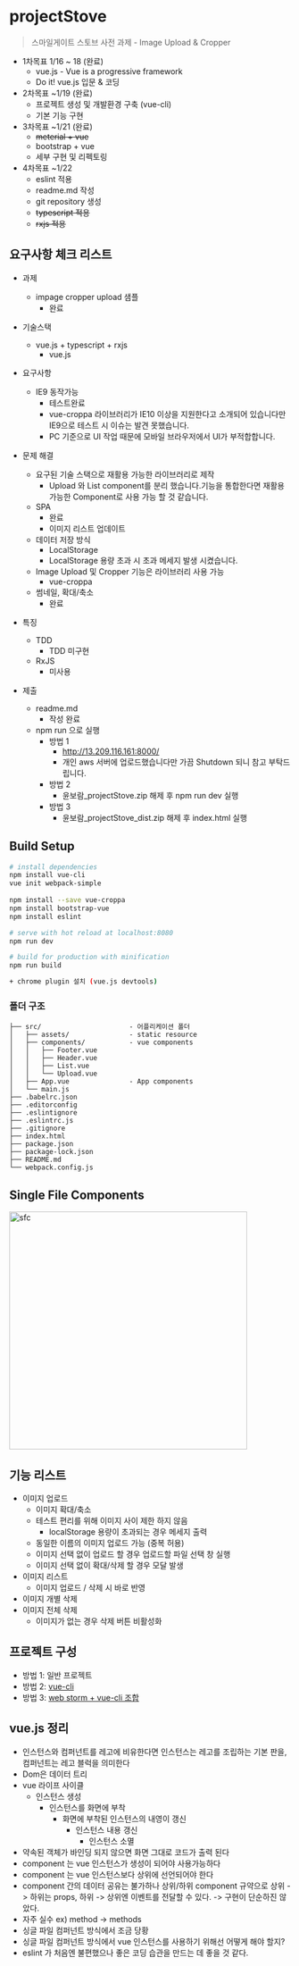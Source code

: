 # projectStove

> 스마일게이트 스토브 사전 과제  - Image Upload & Cropper

* 1차목표 1/16 ~ 18 (완료)
  * vue.js -  Vue is a progressive framework 
  * Do it! vue.js 입문 & 코딩 
* 2차목표 ~1/19 (완료)
  * 프로젝트 생성 및 개발환경 구축 (vue-cli)
  * 기본 기능 구현 
* 3차목표 ~1/21 (완료)
  * ~~meterial + vue~~
  * bootstrap + vue
  * 세부 구현 및 리펙토링
* 4차목표 ~1/22 
  * eslint 적용
  * readme.md 작성
  * git repository 생성
  * ~~typescript 적용~~
  * ~~rxjs 적용~~

## 요구사항 체크 리스트

* 과제 
  * impage cropper upload 샘플
    * 완료
    
* 기술스택
  * vue.js + typescript + rxjs
    * vue.js 
* 요구사항
  * IE9 동작가능
    * 테스트완료
    * vue-croppa 라이브러리가 IE10 이상을 지원한다고 소개되어 있습니다만 IE9으로 테스트 시 이슈는 발견 못했습니다.
    * PC 기준으로 UI 작업 때문에 모바일 브라우저에서 UI가 부적합합니다. 
* 문제 해결
  * 요구된 기술 스택으로 재활용 가능한 라이브러리로 제작
    * Upload 와 List component를 분리 했습니다.기능을 통합한다면 재활용 가능한 Component로 사용 가능 할 것 같습니다.
  * SPA
    * 완료
    * 이미지 리스트 업데이트 
  * 데이터 저장 방식
    * LocalStorage
    * LocalStorage 용량 초과 시 초과 메세지 발생 시켰습니다.
  * Image Upload 및 Cropper 기능은 라이브러리 사용 가능
    * vue-croppa
  * 썸네일, 확대/축소
    * 완료   
* 특징
  * TDD
    * TDD 미구현
  * RxJS
    * 미사용
* 제출 
  * readme.md
    * 작성 완료
  * npm run 으로 실행
    * 방법 1
      * http://13.209.116.161:8000/
      * 개인 aws 서버에 업로드했습니다만 가끔 Shutdown 되니 참고 부탁드립니다.
    * 방법 2
      * 윤보람_projectStove.zip 해제 후 npm run dev 실행
    * 방법 3
      * 윤보람_projectStove_dist.zip 해제 후 index.html 실행  
  
## Build Setup

``` bash
# install dependencies
npm install vue-cli
vue init webpack-simple
 
npm install --save vue-croppa
npm install bootstrap-vue
npm install eslint

# serve with hot reload at localhost:8080
npm run dev

# build for production with minification
npm run build

+ chrome plugin 설치 (vue.js devtools)
```
### 폴더 구조
```
├── src/                      - 어플리케이션 폴더
│   ├── assets/               - static resource
│   ├── components/           - vue components
│   │   ├── Footer.vue        
│   │   ├── Header.vue        
│   │   ├── List.vue       
│   │   └── Upload.vue
│   ├── App.vue               - App components
│   └── main.js               
├── .babelrc.json
├── .editorconfig
├── .eslintignore
├── .eslintrc.js             
├── .gitignore                
├── index.html                
├── package.json              
├── package-lock.json         
├── README.md                 
└── webpack.config.js         
```

## Single File Components

<img width="426" alt="sfc" src="https://user-images.githubusercontent.com/2027097/51512086-766ee080-1e47-11e9-8af5-761068b06fb4.png">


## 기능 리스트
* 이미지 업로드
  * 이미지 확대/축소 
  * 테스트 편리를 위해 이미지 사이 제한 하지 않음
    * localStorage 용량이 초과되는 경우 메세지 출력 
  * 동일한 이름의 이미지 업로드 가능 (중복 허용)
  * 이미지 선택 없이 업로드 할 경우 업로드할 파일 선택 창 실행
  * 이미지 선택 없이 확대/삭제 할 경우 모달 발생
* 이미지 리스트
  * 이미지 업로드 / 삭제 시 바로 반영 
* 이미지 개별 삭제
* 이미지 전체 삭제
  * 이미지가 없는 경우 삭제 버튼 비활성화

## 프로젝트 구성 
* 방법 1: 일반 프로젝트
* 방법 2: [vue-cli](https://medium.com/witinweb/vue-cli-%EB%A1%9C-vue-js-%EC%8B%9C%EC%9E%91%ED%95%98%EA%B8%B0-browserify-webpack-22582202cd52)
* 방법 3: [web storm + vue-cli 조합](http://antop.tistory.com/186)

## vue.js 정리
 - 인스턴스와 컴퍼넌트를 레고에 비유한다면 인스턴스는 레고를 조립하는 기본 판을, 컴퍼넌트는 레고 블럭을 의미한다
 - Dom은 데이터 트리
 - vue 라이프 사이클 
   - 인스턴스 생성
     - 인스턴스를 화면에 부착
        - 화면에 부착된 인스턴스의 내영이 갱신
          - 인스턴스 내용 갱신
            - 인스턴스 소멸
 - 약속된 객체가 바인딩 되지 않으면 화면 그대로 코드가 출력 된다
 - component 는 vue 인스턴스가 생성이 되어야 사용가능하다
 - component 는 vue 인스턴스보다 상위에 선언되어야 한다
 - component 간의 데이터 공유는 불가하나 상위/하위 component 규약으로 상위 -> 하위는 props, 하위 -> 상위엔 이벤트를 전달할 수 있다. -> 구현이 단순하진 않았다.
 - 자주 실수 ex) method -> methods
 - 싱글 파일 컴퍼넌트 방식에서 조금 당황
 - 싱글 파일 컴퍼넌트 방식에서 vue 인스턴스를 사용하기 위해선 어떻게 해야 할지? 
 - eslint 가 처음엔 불편했으나 좋은 코딩 습관을 만드는 데 좋을 것 같다.
